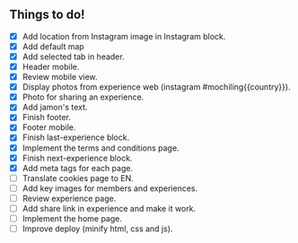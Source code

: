 Things to do!
-------------

- [x] Add location from Instagram image in Instagram block.
- [x] Add default map
- [x] Add selected tab in header.
- [x] Header mobile.
- [x] Review mobile view.
- [x] Display photos from experience web (instagram #mochiling{{country}}).
- [x] Photo for sharing an experience.
- [x] Add jamon's text.
- [x] Finish footer.
- [x] Footer mobile.
- [x] Finish last-experience block.
- [x] Implement the terms and conditions page.
- [x] Finish next-experience block.
- [x] Add meta tags for each page.
- [ ] Translate cookies page to EN.
- [ ] Add key images for members and experiences.
- [ ] Review experience page.
- [ ] Add share link in experience and make it work.
- [ ] Implement the home page.
- [ ] Improve deploy (minify html, css and js).